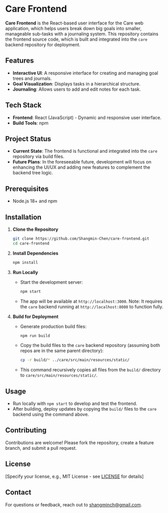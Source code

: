 # Care Frontend

**Care Frontend** is the React-based user interface for the Care web application, which helps users break down big goals into smaller, manageable sub-tasks with a journaling system. This repository contains the frontend source code, which is built and integrated into the `care` backend repository for deployment.

## Features
- **Interactive UI**: A responsive interface for creating and managing goal trees and journals.
- **Goal Visualization**: Displays tasks in a hierarchical structure.
- **Journaling**: Allows users to add and edit notes for each task.

## Tech Stack
- **Frontend**: React (JavaScript) - Dynamic and responsive user interface.
- **Build Tools**: npm

## Project Status
- **Current State**: The frontend is functional and integrated into the `care` repository via build files.
- **Future Plans**: In the foreseeable future, development will focus on enhancing the UI/UX and adding new features to complement the backend tree logic.

## Prerequisites
- Node.js 18+ and npm

## Installation
1. **Clone the Repository**  
   ```bash
   git clone https://github.com/Shangmin-Chen/care-frontend.git
   cd care-frontend
   ```

2. **Install Dependencies**  
   ```bash
   npm install
   ```

3. **Run Locally**  
   - Start the development server:  
     ```bash
     npm start
     ```
   - The app will be available at `http://localhost:3000`. Note: It requires the `care` backend running at `http://localhost:8080` to function fully.

4. **Build for Deployment**  
   - Generate production build files:  
     ```bash
     npm run build
     ```
   - Copy the build files to the `care` backend repository (assuming both repos are in the same parent directory):  
     ```bash
     cp -r build/* ../care/src/main/resources/static/
     ```
   - This command recursively copies all files from the `build/` directory to `care/src/main/resources/static/`.

## Usage
- Run locally with `npm start` to develop and test the frontend.
- After building, deploy updates by copying the `build/` files to the `care` backend using the command above.

## Contributing
Contributions are welcome! Please fork the repository, create a feature branch, and submit a pull request.

## License
[Specify your license, e.g., MIT License - see [LICENSE](LICENSE) for details]

## Contact
For questions or feedback, reach out to shangminch@gmail.com.